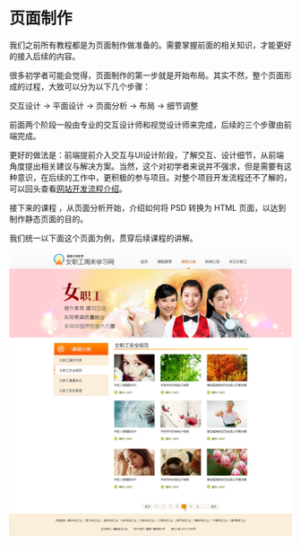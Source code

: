 # 页面制作

我们之前所有教程都是为页面制作做准备的。需要掌握前面的相关知识，才能更好的接入后续的内容。

很多初学者可能会觉得，页面制作的第一步就是开始布局。其实不然，整个页面形成的过程，大致可以分为以下几个步骤：

交互设计 -&gt; 平面设计 -&gt; 页面分析 -&gt; 布局 -&gt; 细节调整

前面两个阶段一般由专业的交互设计师和视觉设计师来完成，后续的三个步骤由前端完成。

更好的做法是：前端提前介入交互与UI设计阶段，了解交互、设计细节，从前端角度提出相关建议与解决方案。当然，这个对初学者来说并不强求，但是需要有这种意识，在后续的工作中，更积极的参与项目。对整个项目开发流程还不了解的，可以回头查看[网站开发流程介绍](/preface.md)。

接下来的课程 ，从页面分析开始，介绍如何将 PSD 转换为 HTML 页面，以达到制作静态页面的目的。

我们统一以下面这个页面为例，贯穿后续课程的讲解。

![](/assets/full_psd.jpg)

